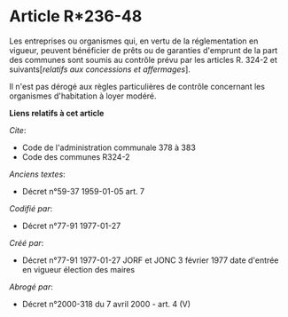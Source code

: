 # Article R*236-48

Les entreprises ou organismes qui, en vertu de la réglementation en vigueur, peuvent bénéficier de prêts ou de garanties
d'emprunt de la part des communes sont soumis au contrôle prévu par les articles R. 324-2 et suivants[*relatifs aux
concessions et affermages*]. 

Il n'est pas dérogé aux règles particulières de contrôle concernant les organismes d'habitation à loyer modéré.

**Liens relatifs à cet article**

_Cite_:

  - Code de l'administration communale 378 à 383
  - Code des communes R324-2

_Anciens textes_:

  - Décret n°59-37 1959-01-05 art. 7

_Codifié par_:

  - Décret n°77-91 1977-01-27

_Créé par_:

  - Décret n°77-91 1977-01-27 JORF et JONC 3 février 1977 date d'entrée en vigueur élection des maires

_Abrogé par_:

  - Décret n°2000-318 du 7 avril 2000 - art. 4 (V)
